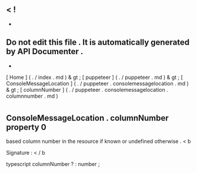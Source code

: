 <
!
-
-
Do
not
edit
this
file
.
It
is
automatically
generated
by
API
Documenter
.
-
-
>
[
Home
]
(
.
/
index
.
md
)
&
gt
;
[
puppeteer
]
(
.
/
puppeteer
.
md
)
&
gt
;
[
ConsoleMessageLocation
]
(
.
/
puppeteer
.
consolemessagelocation
.
md
)
&
gt
;
[
columnNumber
]
(
.
/
puppeteer
.
consolemessagelocation
.
columnnumber
.
md
)
#
#
ConsoleMessageLocation
.
columnNumber
property
0
-
based
column
number
in
the
resource
if
known
or
undefined
otherwise
.
<
b
>
Signature
:
<
/
b
>
typescript
columnNumber
?
:
number
;
